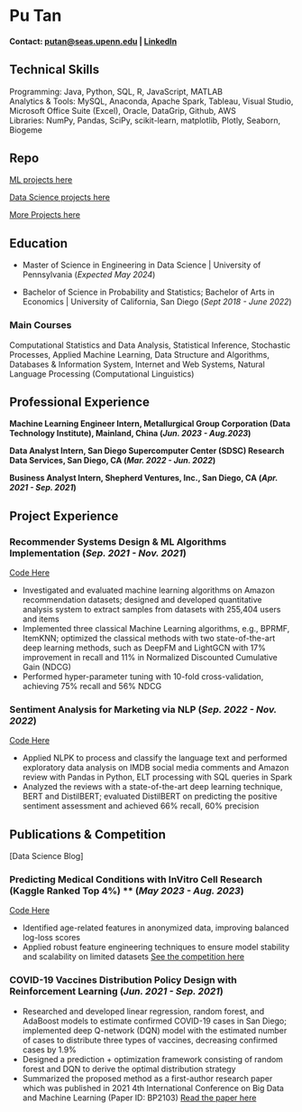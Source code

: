 # Pu Tan
#### Contact: [putan@seas.upenn.edu](mailto:putan@seas.upenn.edu) | [LinkedIn](https://www.linkedin.com/in/pu-tan1122)

## Technical Skills
Programming: Java, Python, SQL, R, JavaScript, MATLAB  
Analytics & Tools: MySQL, Anaconda, Apache Spark, Tableau, Visual Studio, Microsoft Office Suite (Excel), Oracle, DataGrip, Github, AWS  
Libraries: NumPy, Pandas, SciPy, scikit-learn, matplotlib, Plotly, Seaborn, Biogeme

## Repo
[ML projects here](https://github.com/putan1122/portfolio)

[Data Science projects here](https://github.com/putan1122/portfolio)

[More Projects here](https://github.com/putan1122/portfolio)

## Education
- Master of Science in Engineering in Data Science | University of Pennsylvania (_Expected May 2024_)  

- Bachelor of Science in Probability and Statistics; Bachelor of Arts in Economics | University of California, San Diego (_Sept 2018 - June 2022_)  


### Main Courses
Computational Statistics and Data Analysis, Statistical Inference, Stochastic Processes, Applied Machine Learning, Data Structure and Algorithms, Databases & Information System, Internet and Web Systems, Natural Language Processing (Computational Linguistics)

## Professional Experience

**Machine Learning Engineer Intern, Metallurgical Group Corporation (Data Technology Institute), Mainland, China (_Jun. 2023 - Aug.2023_)**


**Data Analyst Intern, San Diego Supercomputer Center (SDSC) Research Data Services, San Diego, CA (_Mar. 2022 - Jun. 2022_)**

**Business Analyst Intern, Shepherd Ventures, Inc., San Diego, CA (_Apr. 2021 - Sep. 2021_)**


## Project Experience


### Recommender Systems Design & ML Algorithms Implementation (_Sep. 2021 - Nov. 2021_)
[Code Here](https://github.com/putan1122/portfolio/tree/main/Projects_public/recommendation_system)
- Investigated and evaluated machine learning algorithms on Amazon recommendation datasets; designed and developed quantitative analysis system to extract samples from datasets with 255,404 users and items
- Implemented three classical Machine Learning algorithms, e.g., BPRMF, ItemKNN; optimized the classical methods with two state-of-the-art deep learning methods, such as DeepFM and LightGCN with 17% improvement in recall and 11% in Normalized Discounted Cumulative Gain (NDCG)
- Performed hyper-parameter tuning with 10-fold cross-validation, achieving 75% recall and 56% NDCG



### Sentiment Analysis for Marketing via NLP (_Sep. 2022 - Nov. 2022_) 
[Code Here](https://github.com/putan1122/portfolio/tree/main/DS_projects/sentiment_classification)
- Applied NLPK to process and classify the language text and performed exploratory data analysis on IMDB social media comments and Amazon review with Pandas in Python, ELT processing with SQL queries in Spark
- Analyzed the reviews with a state-of-the-art deep learning technique, BERT and DistilBERT; evaluated DistilBERT on predicting the positive sentiment assessment and achieved 66% recall, 60% precision


## Publications & Competition

[Data Science Blog]

### Predicting Medical Conditions with InVitro Cell Research (Kaggle Ranked Top 4%) ** (_May 2023 - Aug. 2023_)
[Code Here](https://github.com/putan1122/portfolio/tree/main/Projects_public/pred_medical_condition)
  - Identified age-related features in anonymized data, improving balanced log-loss scores
  - Applied robust feature engineering techniques to ensure model stability and scalability on limited datasets [See the competition here](https://www.kaggle.com/competitions/icr-identify-age-related-conditions)

### COVID-19 Vaccines Distribution Policy Design with Reinforcement Learning (_Jun. 2021 - Sep. 2021_)
- Researched and developed linear regression, random forest, and AdaBoost models to estimate confirmed COVID-19 cases in San Diego; implemented deep Q-network (DQN) model with the estimated number of cases to distribute three types of vaccines, decreasing confirmed cases by 1.9%
- Designed a prediction + optimization framework consisting of random forest and DQN to derive the optimal distribution strategy
- Summarized the proposed method as a first-author research paper which was published in 2021 4th International Conference on Big Data and Machine Learning (Paper ID: BP2103) [Read the paper here](https://drive.google.com/file/d/1ig61UdLxVR-UuEGop_c0rCfp4_tZ4W5c/view?usp=sharing)


